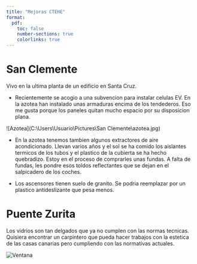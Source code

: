 ```yaml
---
title: "Mejoras CTEHE"
format:
  pdf:
    toc: false
    number-sections: true
    colorlinks: true
---
```


# San Clemente
Vivo en la ultima planta de un edificio en Santa Cruz.

* Recientemente se acogio a una subvencion para instalar celulas EV. 
En la azotea han instalado unas armaduras encima de los tendederos.
Eso me gusta porque los paneles quitan mucho espacio por su disposicion plana.

![Azotea](C:\Users\Usuario\Pictures\San Clemente\azotea.jpg)

* En la azotea tenemos tambien algunos extractores de aire acondicionado. Llevan varios años y el sol se ha comido los aislantes termicos de los tubos y el plastico de la cubierta se ha hecho quebradizo. Estoy en el proceso de comprarles unas fundas. A falta de fundas, les pondre esos toldos reflectantes que se dejan en el salpicadero de los coches.

[//]: # (![Extractores]&#40;C:\Users\Usuario\Pictures\San Clemente\extractores.jpg&#41;)

* Los ascensores tienen suelo de granito. Se podria reemplazar por un plastico antideslizante que pesa menos. 

# Puente Zurita

Los vidrios son tan delgados que ya no cumplen con las normas tecnicas.
Quisiera encontrar un carpintero que pueda hacer trabajos con la estetica de las casas canarias pero cumpliendo con las normativas actuales. 


![Ventana](C:\Users\Usuario\Pictures\FerniHotel\ventana.jpg)

[//]: # (![Patio Fachada N]&#40;C:\Users\Usuario\Pictures\FerniHotel\patio interior N.jpg "Patio Fachada N"&#41;)


